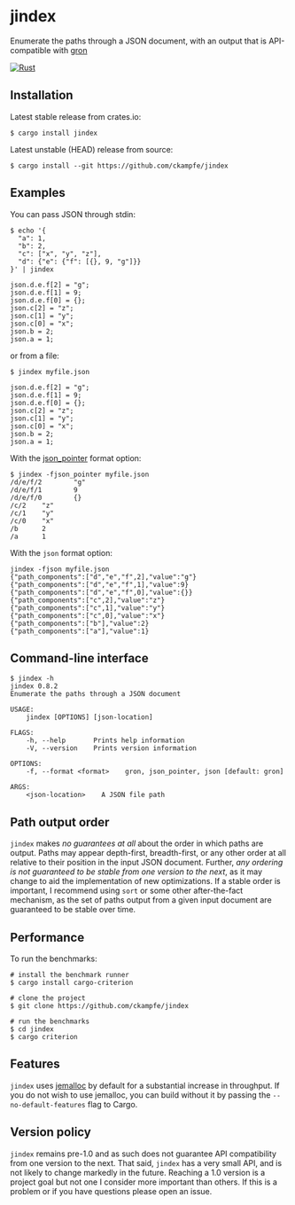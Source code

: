 # jindex

Enumerate the paths through a JSON document,
with an output that is API-compatible with [gron](https://github.com/tomnomnom/gron)

[![Rust](https://github.com/ckampfe/jindex/actions/workflows/rust.yml/badge.svg)](https://github.com/ckampfe/jindex/actions/workflows/rust.yml)

## Installation

Latest stable release from crates.io:

```
$ cargo install jindex
```

Latest unstable (HEAD) release from source:

```
$ cargo install --git https://github.com/ckampfe/jindex
```

## Examples

You can pass JSON through stdin:

```
$ echo '{
  "a": 1,
  "b": 2,
  "c": ["x", "y", "z"],
  "d": {"e": {"f": [{}, 9, "g"]}}
}' | jindex

json.d.e.f[2] = "g";
json.d.e.f[1] = 9;
json.d.e.f[0] = {};
json.c[2] = "z";
json.c[1] = "y";
json.c[0] = "x";
json.b = 2;
json.a = 1;
```

or from a file:

```
$ jindex myfile.json

json.d.e.f[2] = "g";
json.d.e.f[1] = 9;
json.d.e.f[0] = {};
json.c[2] = "z";
json.c[1] = "y";
json.c[0] = "x";
json.b = 2;
json.a = 1;
```

With the [json_pointer](https://datatracker.ietf.org/doc/html/rfc6901) format option:

```
$ jindex -fjson_pointer myfile.json
/d/e/f/2        "g"
/d/e/f/1        9
/d/e/f/0        {}
/c/2    "z"
/c/1    "y"
/c/0    "x"
/b      2
/a      1
```

With the `json` format option:

```
jindex -fjson myfile.json
{"path_components":["d","e","f",2],"value":"g"}
{"path_components":["d","e","f",1],"value":9}
{"path_components":["d","e","f",0],"value":{}}
{"path_components":["c",2],"value":"z"}
{"path_components":["c",1],"value":"y"}
{"path_components":["c",0],"value":"x"}
{"path_components":["b"],"value":2}
{"path_components":["a"],"value":1}
```

## Command-line interface

```
$ jindex -h
jindex 0.8.2
Enumerate the paths through a JSON document

USAGE:
    jindex [OPTIONS] [json-location]

FLAGS:
    -h, --help       Prints help information
    -V, --version    Prints version information

OPTIONS:
    -f, --format <format>    gron, json_pointer, json [default: gron]

ARGS:
    <json-location>    A JSON file path

```

## Path output order

`jindex` makes *no guarantees at all* about the order in which paths are output.
Paths may appear depth-first, breadth-first, or any other order at all relative to their position in the input JSON document.
Further, *any ordering is not guaranteed to be stable from one version to the next*,
as it may change to aid the implementation of new optimizations.
If a stable order is important, I recommend using `sort` or some other after-the-fact
mechanism, as the set of paths output from a given input document are guaranteed
to be stable over time.

## Performance

To run the benchmarks:

```
# install the benchmark runner
$ cargo install cargo-criterion
```

```
# clone the project
$ git clone https://github.com/ckampfe/jindex
```

```
# run the benchmarks
$ cd jindex
$ cargo criterion
```

## Features

`jindex` uses [jemalloc](http://jemalloc.net/) by default for a substantial increase in throughput.
If you do not wish to use jemalloc, you can build without it by passing the `--no-default-features` flag to Cargo.

## Version policy

`jindex` remains pre-1.0 and as such does not guarantee API compatibility from one version to the next. That said, `jindex` has a very small API, and is not likely to change markedly in the future. Reaching a 1.0 version is a project goal but not one I consider more important than others. If this is a problem or if you have questions please open an issue.
